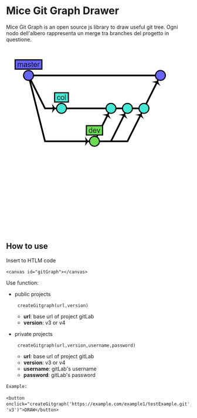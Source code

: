 # Mice Git Graph Drawer

Mice Git Graph is an open source js library to draw useful git tree.
Ogni nodo dell'albero rappresenta un merge tra branches del progetto in questione.

![alt text](example.png)

## How to use

Insert to HTLM code

```
<canvas id="gitGraph"></canvas>
```

Use function:
- public projects 
    ```
     createGitgraph(url,version)
    ```
    - **url**: base url of project gitLab
    - **version**: v3 or v4 

- private projects 
    ```
     createGitgraph(url,version,username,password)
    ```
    - **url**: base url of project gitLab
    - **version**: v3 or v4 
    - **username**: gitLab's username 
    - **password**: gitLab's password 
    






```
Example:

<button onclick="createGitgraph('https://example.com/example1/testExample.git', 'v3')">DRAW</button>

```

